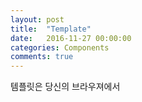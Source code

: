 ```yaml
---
layout: post
title:  "Template"
date:   2016-11-27 00:00:00
categories: Components
comments: true
---
```


템플릿은 당신의 브라우져에서 <template>으로 보여지지 않는다. 
이것의 주된 목적은 특정한 영역에 복제된 요소를 만드는 것이다. 
당신이 안에 선언한 것은 동작하지 않을 수 있다. 
스크립트는 작동하지 않고 이미지는 로드되지 않는다. 
내용은 getElementById() 와 같은 일반적인 메소드를 사용하여 나머지 페이지에서 쿼리 할 수 없다. <br/><br/>

템플릿을 사용하려면 복제해야한다. 

```javascript
<template id="pony-tpl">
  <style>
   h1 { color: orange; }
  </style>
  <h1>General Soda</h1>
</template>
var PonyComponentProto = Object.create(HTMLElement.prototype);
// add some template using the template tag
PonyComponentProto.createdCallback = function() {
  var template = document.querySelector('#pony-tpl');
  var clone = document.importNode(template.content, true);
  this.createShadowRoot().appendChild(clone);
};
var PonyComponent = document.registerElement('ns-pony', {prototype: PonyComponentProto});
document.body.appendChild(new PonyComponent());
```

아마도 우리는 하나의 페이지에 선언하였을 지도 모른다. 그리고 우리는 완벽하게 캡슐화 된 구성 요소를 가질 것이다. 